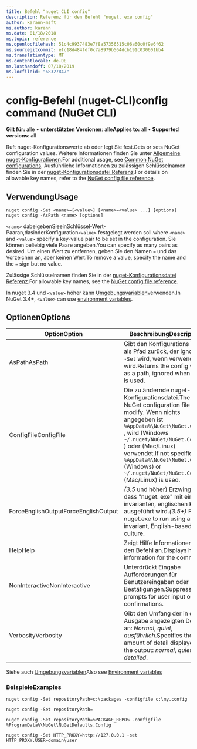 ```yaml
---
title: Befehl "nuget CLI config"
description: Referenz für den Befehl "nuget. exe config"
author: karann-msft
ms.author: karann
ms.date: 01/18/2018
ms.topic: reference
ms.openlocfilehash: 51c4c9937483e7f8a57356515c06a60c0f9e6f62
ms.sourcegitcommit: efc18d484fdf0c7a8979b564dcb191c030601bb4
ms.translationtype: MT
ms.contentlocale: de-DE
ms.lasthandoff: 07/18/2019
ms.locfileid: "68327847"
---
```

# <a name="config-command-nuget-cli"></a><span data-ttu-id="25158-103">config-Befehl (nuget-CLI)</span><span class="sxs-lookup"><span data-stu-id="25158-103">config command (NuGet CLI)</span></span>

<span data-ttu-id="25158-104">**Gilt für:** alle &bullet; **unterstützten Versionen**: alle</span><span class="sxs-lookup"><span data-stu-id="25158-104">**Applies to:** all &bullet; **Supported versions**: all</span></span>

<span data-ttu-id="25158-105">Ruft nuget-Konfigurationswerte ab oder legt Sie fest.</span><span class="sxs-lookup"><span data-stu-id="25158-105">Gets or sets NuGet configuration values.</span></span> <span data-ttu-id="25158-106">Weitere Informationen finden Sie unter [Allgemeine nuget-Konfigurationen](../../consume-packages/configuring-nuget-behavior.md).</span><span class="sxs-lookup"><span data-stu-id="25158-106">For additional usage, see [Common NuGet configurations](../../consume-packages/configuring-nuget-behavior.md).</span></span> <span data-ttu-id="25158-107">Ausführliche Informationen zu zulässigen Schlüsselnamen finden Sie in der [nuget-Konfigurationsdatei Referenz](../nuget-config-file.md).</span><span class="sxs-lookup"><span data-stu-id="25158-107">For details on allowable key names, refer to the [NuGet config file reference](../nuget-config-file.md).</span></span>

## <a name="usage"></a><span data-ttu-id="25158-108">Verwendung</span><span class="sxs-lookup"><span data-stu-id="25158-108">Usage</span></span>

```cli
nuget config -Set <name>=[<value>] [<name>=<value> ...] [options]
nuget config -AsPath <name> [options]
```

<span data-ttu-id="25158-109">`<name>` dabeigebenSieeinSchlüssel-Wert-Paaran,dasinderKonfiguration`<value>` festgelegt werden soll.</span><span class="sxs-lookup"><span data-stu-id="25158-109">where `<name>` and `<value>` specify a key-value pair to be set in the configuration.</span></span> <span data-ttu-id="25158-110">Sie können beliebig viele Paare angeben.</span><span class="sxs-lookup"><span data-stu-id="25158-110">You can specify as many pairs as desired.</span></span> <span data-ttu-id="25158-111">Um einen Wert zu entfernen, geben Sie den Namen `=` und das Vorzeichen an, aber keinen Wert.</span><span class="sxs-lookup"><span data-stu-id="25158-111">To remove a value, specify the name and the `=` sign but no value.</span></span>

<span data-ttu-id="25158-112">Zulässige Schlüsselnamen finden Sie in der [nuget-Konfigurationsdatei Referenz](../nuget-config-file.md).</span><span class="sxs-lookup"><span data-stu-id="25158-112">For allowable key names, see the [NuGet config file reference](../nuget-config-file.md).</span></span>

<span data-ttu-id="25158-113">In nuget 3.4 und `<value>` höher kann [Umgebungsvariablen](cli-ref-environment-variables.md)verwenden.</span><span class="sxs-lookup"><span data-stu-id="25158-113">In NuGet 3.4+, `<value>` can use [environment variables](cli-ref-environment-variables.md).</span></span>

## <a name="options"></a><span data-ttu-id="25158-114">Optionen</span><span class="sxs-lookup"><span data-stu-id="25158-114">Options</span></span>

| <span data-ttu-id="25158-115">Option</span><span class="sxs-lookup"><span data-stu-id="25158-115">Option</span></span> | <span data-ttu-id="25158-116">Beschreibung</span><span class="sxs-lookup"><span data-stu-id="25158-116">Description</span></span> |
| --- | --- |
| <span data-ttu-id="25158-117">AsPath</span><span class="sxs-lookup"><span data-stu-id="25158-117">AsPath</span></span> | <span data-ttu-id="25158-118">Gibt den Konfigurations Wert als Pfad zurück, der ignoriert `-Set` wird, wenn verwendet wird.</span><span class="sxs-lookup"><span data-stu-id="25158-118">Returns the config value as a path, ignored when `-Set` is used.</span></span> |
| <span data-ttu-id="25158-119">ConfigFile</span><span class="sxs-lookup"><span data-stu-id="25158-119">ConfigFile</span></span> | <span data-ttu-id="25158-120">Die zu ändernde nuget-Konfigurationsdatei.</span><span class="sxs-lookup"><span data-stu-id="25158-120">The NuGet configuration file to modify.</span></span> <span data-ttu-id="25158-121">Wenn nichts angegeben ist `%AppData%\NuGet\NuGet.Config` , wird (Windows `~/.nuget/NuGet/NuGet.Config` ) oder (Mac/Linux) verwendet.</span><span class="sxs-lookup"><span data-stu-id="25158-121">If not specified, `%AppData%\NuGet\NuGet.Config` (Windows) or `~/.nuget/NuGet/NuGet.Config` (Mac/Linux) is used.</span></span>|
| <span data-ttu-id="25158-122">ForceEnglishOutput</span><span class="sxs-lookup"><span data-stu-id="25158-122">ForceEnglishOutput</span></span> | <span data-ttu-id="25158-123">*(3.5* und höher) Erzwingt, dass "nuget. exe" mit einer invarianten, englischen Kultur ausgeführt wird.</span><span class="sxs-lookup"><span data-stu-id="25158-123">*(3.5+)* Forces nuget.exe to run using an invariant, English-based culture.</span></span> |
| <span data-ttu-id="25158-124">Help</span><span class="sxs-lookup"><span data-stu-id="25158-124">Help</span></span> | <span data-ttu-id="25158-125">Zeigt Hilfe Informationen für den Befehl an.</span><span class="sxs-lookup"><span data-stu-id="25158-125">Displays help information for the command.</span></span> |
| <span data-ttu-id="25158-126">NonInteractive</span><span class="sxs-lookup"><span data-stu-id="25158-126">NonInteractive</span></span> | <span data-ttu-id="25158-127">Unterdrückt Eingabe Aufforderungen für Benutzereingaben oder Bestätigungen.</span><span class="sxs-lookup"><span data-stu-id="25158-127">Suppresses prompts for user input or confirmations.</span></span> |
| <span data-ttu-id="25158-128">Verbosity</span><span class="sxs-lookup"><span data-stu-id="25158-128">Verbosity</span></span> | <span data-ttu-id="25158-129">Gibt den Umfang der in der Ausgabe angezeigten Details an: *Normal*, *quiet*, *ausführlich*.</span><span class="sxs-lookup"><span data-stu-id="25158-129">Specifies the amount of detail displayed in the output: *normal*, *quiet*, *detailed*.</span></span> |

<span data-ttu-id="25158-130">Siehe auch [Umgebungsvariablen](cli-ref-environment-variables.md)</span><span class="sxs-lookup"><span data-stu-id="25158-130">Also see [Environment variables](cli-ref-environment-variables.md)</span></span>

### <a name="examples"></a><span data-ttu-id="25158-131">Beispiele</span><span class="sxs-lookup"><span data-stu-id="25158-131">Examples</span></span>

```cli
nuget config -Set repositoryPath=c:\packages -configfile c:\my.config

nuget config -Set repositoryPath=

nuget config -Set repositoryPath=%PACKAGE_REPO% -configfile %ProgramData%\NuGet\NuGetDefaults.Config

nuget config -Set HTTP_PROXY=http://127.0.0.1 -set HTTP_PROXY.USER=domain\user
```
